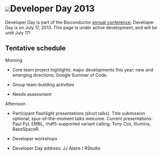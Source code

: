 # ![](/images/icons/magnifier.gif)Developer Day 2013

Developer Day is part of the Bioconductor
[annual conference](/bioc2013); Developer Day is on July 17,
2013. This page is under active development, and will be until July
17!

## Tentative schedule

Morning

- Core team project highlights: major developments this year; new and
  emerging directions; Google Summer of Code.

- Group team-building activities

- Needs assessment

Afternoon

- Participant flashlight presentations (short talks). Title submission
  optional; spur-of-the-moment talks welcome. Current presentations:
  Paul Pyl, EMBL, rhdf5-supported variant calling; Tony Cox, Illumina,
  BaseSpaceR.

- Developer workshops

- Developer Day address: JJ Alaire / RStudio
